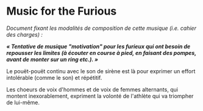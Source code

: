 # Music for the Furious

*Document fixant les modalités de composition de cette musique (i.e. cahier des charges) :*

***« Tentative de musique "motivation" pour les furieux qui ont besoin de repousser les limites (à écouter en course à pied, en faisant des pompes, avant de monter sur un ring etc.). »***

Le pouët-pouët continu avec le son de sirène est là pour exprimer un effort intolérable (comme le son) et répétitif. 

Les choeurs de voix d'hommes et de voix de femmes alternants, qui montent inexorablement, expriment la volonté de l'athlète qui va triompher de lui-même.


